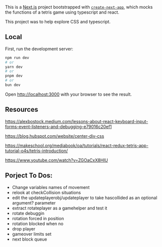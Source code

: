 This is a [Next.js](https://nextjs.org/) project bootstrapped with [`create-next-app`](https://github.com/vercel/next.js/tree/canary/packages/create-next-app), which mocks the functions of a tetris game using typescript and react.

This project was to help explore CSS and typescript.

## Local

First, run the development server:

```bash
npm run dev
# or
yarn dev
# or
pnpm dev
# or
bun dev
```

Open [http://localhost:3000](http://localhost:3000) with your browser to see the result.

## Resources

https://alexbostock.medium.com/lessons-about-react-keyboard-input-forms-event-listeners-and-debugging-e79016c20ef1

https://blog.hubspot.com/website/center-div-css

https://makeschool.org/mediabook/oa/tutorials/react-redux-tetris-app-tutorial-o4s/tetris-introduction/

https://www.youtube.com/watch?v=ZGOaCxX8HIU

## Porject To Dos:

- Change variables names of movement
- relook at checkCollision situations
- edit the updateplayerobj/updateplayer to take hascollided as an optional argument? parameter
- extract rotateplayer as a gamehelper and test it
- rotate debuggin
- rotation forced in position
- rotation blocked when no
- drop player
- gameover limits set
- next block queue
